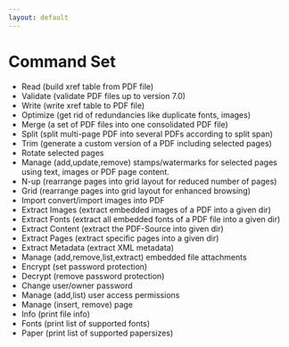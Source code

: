 ```yaml
---
layout: default
---
```


# Command Set

* Read (build xref table from PDF file)
* Validate (validate PDF files up to version 7.0)
* Write (write xref table to PDF file)
* Optimize (get rid of redundancies like duplicate fonts, images)
* Merge (a set of PDF files into one consolidated PDF file)
* Split (split multi-page PDF into several PDFs according to split span)
* Trim (generate a custom version of a PDF  including selected pages)
* Rotate selected pages
* Manage (add,update,remove) stamps/watermarks for selected pages using text, images or PDF page content.
* N-up (rearrange pages into grid layout for reduced number of pages)
* Grid (rearrange pages into grid layout for enhanced browsing)
* Import convert/import images into PDF
* Extract Images (extract embedded images of a PDF into a given dir)
* Extract Fonts (extract all embedded fonts of a PDF file into a given dir)
* Extract Content (extract the PDF-Source into given dir)
* Extract Pages (extract specific pages into a given dir)
* Extract Metadata (extract XML metadata)
* Manage (add,remove,list,extract) embedded file attachments
* Encrypt (set password protection)
* Decrypt (remove password protection)
* Change user/owner password
* Manage (add,list) user access permissions
* Manage (insert, remove) page
* Info (print file info)
* Fonts (print list of supported fonts)
* Paper (print list of supported papersizes)